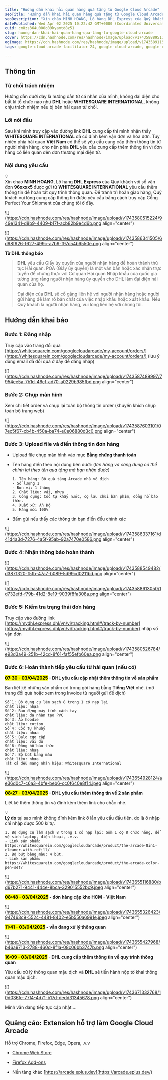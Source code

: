 ```yaml
---
title: "Hướng dẫn khai hải quan hàng quà tặng từ Google Cloud Arcade"
seoTitle: "Hướng dẫn khai hải quan hàng quà tặng từ Google Cloud Arcade"
seoDescription: "Xin chào MINH HOANG, Lô hàng DHL Express của Quý khách với số vận đơn 96xxxx5 được gửi từ WHITESQUARE INTERNATIONAL yêu cầu thêm thông tin để hoàn tất quy t"
datePublished: Wed Apr 02 2025 10:22:42 GMT+0000 (Coordinated Universal Time)
cuid: cm8zs364u000o09kyamtd8z51
slug: huong-dan-khai-hai-quan-hang-qua-tang-tu-google-cloud-arcade
cover: https://cdn.hashnode.com/res/hashnode/image/upload/v1743588895136/3efa8469-2037-4b9f-bddd-b7c49f17e633.png
ogImage: https://cdn.hashnode.com/res/hashnode/image/upload/v1743589115992/f22127d0-606d-461e-88df-3a6bba67a3f6.png
tags: google-cloud-arcade-facilitator-24, google-cloud-arcade, google-cloud-arcade-facilitator-program

---
```


## Thông tin

### Từ chối trách nhiệm

Hướng dẫn dưới đây là hướng dẫn từ cá nhân của mình, không đại diện cho bất kì tổ chức nào như **DHL** hoặc **WHITESQUARE INTERNATIONAL**, không chịu trách nhiệm nếu bị bên hải quan từ chối.

### Lời nói đầu

Sau khi mình truy cập vào đường link **DHL** cung cấp thì mình nhận thấy **WHITESQUARE INTERNATIONAL** đã có đính kèm vận đơn và hóa đơn. Tuy nhiên phía hải quan **Việt Nam** có thể sẽ yêu cầu cung cấp thêm thông tin từ người nhận hàng, cho nên phía **DHL** yêu cầu cung cấp thêm thông tin vì đơn hàng có liên quan đến đơn thương mại điện tử.

### Nội dung yêu cầu

<div data-node-type="callout">
<div data-node-type="callout-emoji">💡</div>
<div data-node-type="callout-text">Xin chào <strong>MINH HOANG</strong>,&nbsp;Lô hàng <strong>DHL Express </strong>của Quý khách với số vận đơn <strong>96xxxx5 </strong>được gửi từ <strong>WHITESQUARE INTERNATIONAL</strong> yêu cầu thêm thông tin để hoàn tất quy trình thông quan. Để tránh trì hoãn giao hàng, Quý khách vui lòng cung cấp thông tin được yêu cầu bằng cách truy cập Cổng Perfect Your Shipment của chúng tôi ở đây.</div>
</div>

![](https://cdn.hashnode.com/res/hashnode/image/upload/v1743580515224/949e1341-d8b9-4409-b17f-acb82b9e4d6b.png align="center")

![](https://cdn.hashnode.com/res/hashnode/image/upload/v1743586341505/6d98f926-f627-499c-a7b9-f97c54b6550e.png align="center")

**Từ DHL thông báo**

> **DHL** yêu cầu Giấy ủy quyền của người nhận hàng để hoàn thành thủ tục Hải quan. POA (Giấy ủy quyền) là một văn bản hoặc xác nhận trực tuyến để chứng thực với Cơ quan Hải quan Nhập khẩu của quốc gia tương ứng rằng người nhận hàng ủy quyền cho DHL làm đại diện hải quan của họ.
> 
> Đại diện của **DHL** sẽ cố gắng liên hệ với người nhận hàng hoặc người gửi hàng để làm rõ bản chất của việc nhập khẩu hoặc xuất khẩu. Nếu Quý khách là người nhận hàng, vui lòng liên hệ với chúng tôi.

## Hướng dẫn khai báo

### Bước 1: Đăng nhập

Truy cập vào trang đổi quà [https://whitesquarein.com/googlecloudarcade/my-account/orders/](https://whitesquarein.com/googlecloudarcade/my-account/orders/) (lưu ý dùng email đã đổi quà ở đây để đăng nhập)

![](https://cdn.hashnode.com/res/hashnode/image/upload/v1743587489997/7954ee5a-7b1d-46cf-ad70-a0229b985fbd.png align="center")

### Bước 2: Chụp màn hình

Xem chi tiết order và chụp lại toàn bộ thông tin order (khuyến khích chụp toàn bộ trang web)

![](https://cdn.hashnode.com/res/hashnode/image/upload/v1743587603101/07ec5f67-cb4b-450a-ba74-e0e06880d3c0.png align="center")

### Bước 3: Upload file và điền thông tin đơn hàng

* Upload file chụp màn hình vào mục **Bằng chứng thanh toán**
    
* Tên hàng điền theo nội dung bên dưới: (*tên hàng và công dụng có thể chỉnh lại theo tên quà tặng mà bạn nhận được*)
    
    ```plaintext
    1. Tên hàng: Bộ quà tặng Arcade nhà vô địch 
    - Số lượng 1 
    - Đơn vị: 1 thùng
    2. Chất liệu: vải, nhựa
    3. Công dụng: Cốc tự khấy nước, cọ lau chùi bàn phím, đồng hồ báo thức.
    4. Xuất xứ: Ấn Độ
    5. Hàng mới 100%
    ```
    
* Bấm gửi nếu thấy các thông tin bạn điền đều chính xác
    

![](https://cdn.hashnode.com/res/hashnode/image/upload/v1743586337161/d41d4a3d-7276-4a5f-95ab-92a7470e0586.png align="center")

### Bước 4: Nhận thông báo hoàn thành

![](https://cdn.hashnode.com/res/hashnode/image/upload/v1743588549482/d3871320-f5fb-47a7-b089-5d99cd0211bd.png align="center")

![](https://cdn.hashnode.com/res/hashnode/image/upload/v1743588613050/1d732efd-f79b-41d2-8e19-9039f8fa308a.png align="center")

### Bước 5: Kiểm tra trạng thái đơn hàng

Truy cập vào đường link [https://mydhl.express.dhl/vn/vi/tracking.html#/track-by-number](https://mydhl.express.dhl/vn/vi/tracking.html#/track-by-number) nhập số vận đơn

![](https://cdn.hashnode.com/res/hashnode/image/upload/v1743580526784/e93d3a49-251b-42cd-8f61-faf55efb60ea.png align="center")

### Bước 6: Hoàn thành tiếp yêu cầu từ hải quan (nếu có)

**<mark>07:30 - 03/04/2025</mark> - DHL yêu cầu cập nhật thêm thông tin về sản phẩm**

Bạn liệt kệ những sản phẩm có trong gói hàng bằng **Tiếng Việt** nhé. (mở trang đổi quà hoặc xem trong Invoice từ người gửi để dịch)

```plaintext
Số 1: Bộ dụng cụ làm sạch 8 trong 1 có nạp lại
chất liệu: nhựa
Số 2: Bao đựng máy tính xách tay
chất liệu: da nhân tạo PVC
Số 3: Áo hoodie
chất liệu: cotton
Số 4: Cốc tự khuấy
chất liệu: nhựa
Số 5: Balo cqo cấp
chất liệu: vải dù
Số 6: Đồng hồ báo thức
chất liệu: nhựa
Số 7: Bộ bút bảng màu
chất liệu: nhựa
Tất cả đều mang nhãn hiệu: Whitesquare International
```

![](https://cdn.hashnode.com/res/hashnode/image/upload/v1743654928124/ae36d0c7-c6a3-4bfe-beb6-cc0f640e8f14.jpeg align="center")

**<mark>08:27 - 03/04/2025</mark> - DHL yêu cầu thêm thông tin về 2 sản phẩm**

Liệt kê thêm thông tin và đính kèm thêm link cho chắc nhé.

<div data-node-type="callout">
<div data-node-type="callout-emoji">💡</div>
<div data-node-type="callout-text"><strong>Lý do</strong> tại sao mình không đính kèm link ở lần yêu cầu đầu tiên, do là ô nhập chỉ nhập được 500 kí tự.</div>
</div>

```plaintext
1. Bộ dụng cụ làm sạch 8 trong 1 có nạp lại: Gồm 1 cọ 8 chức năng, để vệ sinh laptop, điện thoại, .v.v. 
- Link sản phẩm: https://whitesquarein.com/googlecloudarcade/product/the-arcade-8in1-cleaner-with-refill/
2. Bộ bút bảng màu: 4 bút. 
- Link sản phẩm: https://whitesquarein.com/googlecloudarcade/product/the-arcade-color-pen-set/
```

![](https://cdn.hashnode.com/res/hashnode/image/upload/v1743655116880/bd67b271-9441-444e-8bca-329015552bc9.jpeg align="center")

**<mark>08:48 - 03/04/2025</mark> - đơn hàng cập kho HCM - Việt Nam**

![](https://cdn.hashnode.com/res/hashnode/image/upload/v1743655326423/947463c9-5524-4481-8402-e5b550a6991e.jpeg align="center")

**<mark>11:41 - 03/04/2025</mark> - vẫn đang xử lý thông quan**

![](https://cdn.hashnode.com/res/hashnode/image/upload/v1743655427968/b46a9713-2788-460d-8f1a-08c06bb3747b.png align="center")

**<mark>16:09 - 03/04/2025</mark> - DHL cung cấp thêm thông tin về quy trình thông quan**

Yêu cầu xử lý thông quan mậu dịch và **DHL** sẽ tiến hành nộp tờ khai thông quan mậu dịch.

![](https://cdn.hashnode.com/res/hashnode/image/upload/v1743671332768/10d036fe-77f4-4d71-b17d-dedd31345678.png align="center")

Minh vẫn đang tiếp tục cập nhật….

## Quảng cáo: Extension hỗ trợ làm **Google Cloud Arcade**

Hỗ trợ Chrome, Firefox, Edge, Opera, .v.v

* [Chrome Web Store](https://chromewebstore.google.com/detail/google-cloud-skills-boost/lmbhjioadhcoebhgapaidogodllonbgg/?utm_source=github)
    
* [Firefox Add-ons](https://addons.mozilla.org/addon/cloud-skills-boost-helper)
    
* Nền tảng khác [https://arcade.eplus.dev](https://arcade.eplus.dev/)